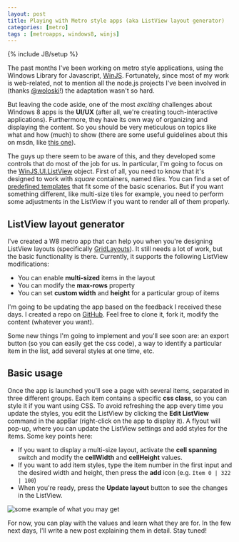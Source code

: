 ```yaml
---
layout: post
title: Playing with Metro style apps (aka ListView layout generator)
categories: [metro]
tags : [metroapps, windows8, winjs]
---
```

{% include JB/setup %}

The past months I've been working on metro style applications, using the Windows Library for Javascript, [WinJS](http://msdn.microsoft.com/en-US/library/windows/apps/br211377). Fortunately, since most of my work is web-related, not to mention all the node.js projects I've been involved in (thanks [@woloski](http://twitter.com/woloski)!) the adaptation wasn't so hard.

But leaving the code aside, one of the most *exciting* challenges about Windows 8 apps is the **UI/UX** (after all, we're creating touch-interactive applications). Furthermore, they have its own way of organizing and displaying the content. So you should be very meticulous on topics like what and how (much) to show (there are some useful guidelines about this on msdn, like [this one](http://msdn.microsoft.com/en-us/library/windows/apps/hh465424.aspx)). 

The guys up there seem to be aware of this, and they developed some controls that do most of the job for us. In particular, I'm going to focus on the [WinJS.UI.ListView](http://msdn.microsoft.com/en-us/library/windows/apps/br211837.aspx) object. 
First of all, you need to know that it's designed to work with *square* containers, named *tiles*. You can find a set of [predefined templates](http://msdn.microsoft.com/en-us/library/windows/apps/hh465463.aspx) that fit some of the basic scenarios. But if you want something different, like multi-size tiles for example, you need to perform some adjustments in the ListView if you want to render all of them properly.

## ListView layout generator

I've created a W8 metro app that can help you when you're designing ListView layouts (specifically [GridLayouts](http://msdn.microsoft.com/en-us/library/windows/apps/br211751.aspx)). It still needs a lot of work, but the basic functionality is there. Currently, it supports the following ListView modifications:

* You can enable **multi-sized** items in the layout
* You can modify the **max-rows** property
* You can set **custom width** and **height** for a particular group of items

I'm going to be updating the app based on the feedback I received these days. I created a repo on [GitHub](https://github.com/nanovazquez/listview-layout-generator). Feel free to clone it, fork it, modify the content (whatever you want).

Some new things I'm going to implement and you'll see soon are: an export button (so you can easily get the css code), a way to identify a particular item in the list, add several styles at one time, etc.

## Basic usage

Once the app is launched you'll see a page with several items, separated in three different groups. Each item contains a specific **css class**, so you can style it if you want using CSS. To avoid refreshing the app every time you update the styles, you edit the ListView by clicking the **Edit ListView** command in the appBar (right-click on the app to display it). A flyout will pop-up, where you can update the ListView settings and add styles for the items. Some key points here:

* If you want to display a multi-size layout, activate the **cell spanning** switch and modify the **cellWidth** and **cellHeight** values. 
* If you want to add item styles, type the item number in the first input and the desired width and height, then press the **add** icon (e.g. `Item 0 | 322 | 100`)
* When you're ready, press the **Update layout** button to see the changes in the ListView.

![some example of what you may get](https://github.com/nanovazquez/ListView-layout-generator/raw/master/sample.png)

For now, you can play with the values and learn what they are for. In the few next days, I'll write a new post explaining them in detail. Stay tuned!